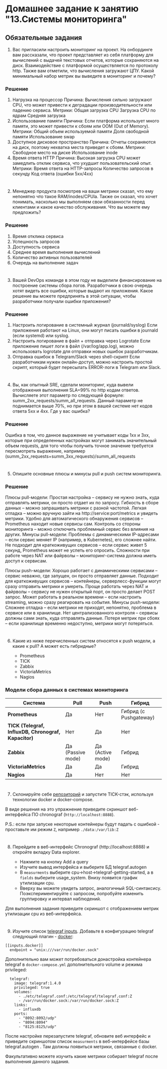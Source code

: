 # Домашнее задание к занятию "13.Системы мониторинга"

## Обязательные задания

1. Вас пригласили настроить мониторинг на проект. На онбординге вам рассказали, что проект представляет из себя 
платформу для вычислений с выдачей текстовых отчетов, которые сохраняются на диск. Взаимодействие с платформой 
осуществляется по протоколу http. Также вам отметили, что вычисления загружают ЦПУ. Какой минимальный набор метрик вы
выведите в мониторинг и почему?
### Решение
1. Нагрузка на процессор
Причина: Вычисления сильно загружают CPU, что может привести к деградации производительности или падению сервиса.
Метрики:
Общая загрузка CPU
Загрузка CPU по ядрам
Средняя загрузка
2. Использование памяти
Причина: Если платформа использует много памяти, это может привести к сбоям или OOM (Out of Memory).
Метрики:
Общий объем используемой памяти
Доля свободной памяти
Использование swap
3. Доступное дисковое пространство
Причина: Отчеты сохраняются на диск, поэтому нехватка места приведет к сбоям.
Метрики:
Свободное место на диске
Использование inode
4. Время ответа HTTP
Причина: Высокая загрузка CPU может замедлить отклик сервиса, что ухудшит пользовательский опыт.
Метрики:
Время ответа на HTTP-запросы
Количество запросов в секунду
Код ответа (ошибки 5xx/4xx)
#
2. Менеджер продукта посмотрев на ваши метрики сказал, что ему непонятно что такое RAM/inodes/CPUla. Также он сказал, 
что хочет понимать, насколько мы выполняем свои обязанности перед клиентами и какое качество обслуживания. Что вы 
можете ему предложить?
### Решение
1. Время отклика сервиса
2. Успешность запросов
3. Доступность сервиса
4. Среднее время выполнения вычислений
5. Количество активных пользователей
6. Очередь на выполнение задач
#
3. Вашей DevOps команде в этом году не выделили финансирование на построение системы сбора логов. Разработчики в свою 
очередь хотят видеть все ошибки, которые выдают их приложения. Какое решение вы можете предпринять в этой ситуации, 
чтобы разработчики получали ошибки приложения?
### Решение
1. Настроить логирование в системный журнал (journald/syslog)
Если приложения работают на Linux, они могут писать ошибки в journald (если systemd) или syslog.
2. Настроить логирование в файл + отправка через Logrotate
Если приложение пишет логи в файл (/var/log/app.log), можно использовать logrotate для отправки новых ошибок разработчикам.
3. Отправка ошибок в Telegram/Slack через shell-скрипт
Если разработчикам нужен онлайн-доступ, можно настроить простой скрипт, который будет пересылать ERROR-логи в Telegram или Slack.
#
4. Вы, как опытный SRE, сделали мониторинг, куда вывели отображения выполнения SLA=99% по http кодам ответов. 
Вычисляете этот параметр по следующей формуле: summ_2xx_requests/summ_all_requests. Данный параметр не поднимается выше 
70%, но при этом в вашей системе нет кодов ответа 5xx и 4xx. Где у вас ошибка?
### Решение
Ошибка в том, что данное выражение не учитывает коды 1xx и 3xx, которые при определенных настройках могут занимать значительный объем requests, для того чтобы получить точное значение требуется пересмотреть выражение, например (summ_2xx_requests+summ_3xx_requests)/summ_all_requests
#
5. Опишите основные плюсы и минусы pull и push систем мониторинга.
### Решение
Плюсы pull-модели:
Простая настройка – сервису не нужно знать, куда отправлять метрики, он просто отдает их по запросу.
Гибкость в сборе данных – можно запрашивать метрики с разной частотой.
Легкая отладка – можно вручную зайти на http://service:port/metrics и увидеть метрики.
Удобно для автоматического обнаружения сервисов – Prometheus находит новые сервисы сам.
Контроль со стороны мониторинга – можно отключить проблемный сервис без влияния на других.
Минусы pull-модели:
Проблемы с динамическими IP-адресами – если сервис меняет IP (например, в Kubernetes), его сложнее найти.
Не подходит для краткоживущих сервисов – если сервис живет 5 секунд, Prometheus может не успеть его опросить.
Сложности при работе через NAT или файрволы – мониторинг-система должна иметь доступ к сервисам.

Плюсы push-модели:
Хорошо работает с динамическими сервисами – сервис неважно, где запущен, он просто отправляет данные.
Подходит для краткоживущих сервисов – контейнеры, серверлесс-функции могут сразу отправить метрики и умереть.
Проще работать через NAT и файрволы – сервису не нужен открытый порт, он просто делает POST запрос.
Может работать в реальном времени – если настроить streaming, можно сразу реагировать на события.
Минусы push-модели:
Сложнее отладка – если метрики не приходят, непонятно, проблема в сервисе или в хранилище.
Нет централизованного контроля – сервисы должны сами знать, куда отправлять данные.
Потеря метрик при сбоях – если хранилище временно недоступно, метрики могут потеряться.
#
6. Какие из ниже перечисленных систем относятся к push модели, а какие к pull? А может есть гибридные?

    - Prometheus 
    - TICK
    - Zabbix
    - VictoriaMetrics
    - Nagios
### Модели сбора данных в системах мониторинга

| Система          | Pull | Push | Гибрид |
|-----------------|------|------|--------|
| **Prometheus**       |  Да  |  Нет  |  Гибрид (с Pushgateway) |
| **TICK (Telegraf, InfluxDB, Chronograf, Kapacitor)** |  Нет |  Да  |  Нет |
| **Zabbix**          |  Да (Passive mode)  |  Да (Active mode)  |  Гибрид |
| **VictoriaMetrics** |  Да  |  Да  |  Гибрид |
| **Nagios**         |  Да  |  Нет  |  Нет |
#
7. Склонируйте себе [репозиторий](https://github.com/influxdata/sandbox/tree/master) и запустите TICK-стэк, 
используя технологии docker и docker-compose.

В виде решения на это упражнение приведите скриншот веб-интерфейса ПО chronograf (`http://localhost:8888`). 

P.S.: если при запуске некоторые контейнеры будут падать с ошибкой - проставьте им режим `Z`, например
`./data:/var/lib:Z`
#
8. Перейдите в веб-интерфейс Chronograf (http://localhost:8888) и откройте вкладку Data explorer.
        
    - Нажмите на кнопку Add a query
    - Изучите вывод интерфейса и выберите БД telegraf.autogen
    - В `measurments` выберите cpu->host->telegraf-getting-started, а в `fields` выберите usage_system. Внизу появится график утилизации cpu.
    - Вверху вы можете увидеть запрос, аналогичный SQL-синтаксису. Поэкспериментируйте с запросом, попробуйте изменить группировку и интервал наблюдений.

Для выполнения задания приведите скриншот с отображением метрик утилизации cpu из веб-интерфейса.
#
9. Изучите список [telegraf inputs](https://github.com/influxdata/telegraf/tree/master/plugins/inputs). 
Добавьте в конфигурацию telegraf следующий плагин - [docker](https://github.com/influxdata/telegraf/tree/master/plugins/inputs/docker):
```
[[inputs.docker]]
  endpoint = "unix:///var/run/docker.sock"
```

Дополнительно вам может потребоваться донастройка контейнера telegraf в `docker-compose.yml` дополнительного volume и 
режима privileged:
```
  telegraf:
    image: telegraf:1.4.0
    privileged: true
    volumes:
      - ./etc/telegraf.conf:/etc/telegraf/telegraf.conf:Z
      - /var/run/docker.sock:/var/run/docker.sock:Z
    links:
      - influxdb
    ports:
      - "8092:8092/udp"
      - "8094:8094"
      - "8125:8125/udp"
```

После настройке перезапустите telegraf, обновите веб интерфейс и приведите скриншотом список `measurments` в 
веб-интерфейсе базы telegraf.autogen . Там должны появиться метрики, связанные с docker.

Факультативно можете изучить какие метрики собирает telegraf после выполнения данного задания.
